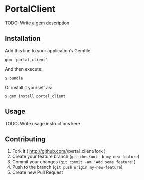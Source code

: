 # PortalClient

TODO: Write a gem description

## Installation

Add this line to your application's Gemfile:

    gem 'portal_client'

And then execute:

    $ bundle

Or install it yourself as:

    $ gem install portal_client

## Usage

TODO: Write usage instructions here

## Contributing

1. Fork it ( http://github.com/<my-github-username>/portal_client/fork )
2. Create your feature branch (`git checkout -b my-new-feature`)
3. Commit your changes (`git commit -am 'Add some feature'`)
4. Push to the branch (`git push origin my-new-feature`)
5. Create new Pull Request
